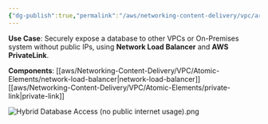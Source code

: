 ```yaml
---
{"dg-publish":true,"permalink":"/aws/networking-content-delivery/vpc/architectures/hybrid-database-access-no-public-internet-usage/","title":"Hybrid Database Access(no public internet usage)"}
---
```



**Use Case**: Securely expose a database to other VPCs or On-Premises system without public IPs, using **Network Load Balancer** and **AWS PrivateLink**.
  
**Components**: [[aws/Networking-Content-Delivery/VPC/Atomic-Elements/network-load-balancer\|network-load-balancer]] [[aws/Networking-Content-Delivery/VPC/Atomic-Elements/private-link\|private-link]]

![Hybrid Database Access (no public internet usage).png](/img/user/aws/Networking-Content-Delivery/VPC/png/Hybrid%20Database%20Access%20(no%20public%20internet%20usage).png)


